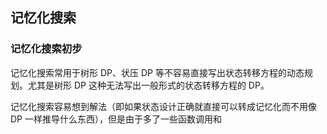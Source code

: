 ## 记忆化搜索

### 记忆化搜索初步

记忆化搜索常用于树形 DP、状压 DP 等不容易直接写出状态转移方程的动态规划。尤其是树形 DP 这种无法写出一般形式的状态转移方程的 DP。

记忆化搜索容易想到解法（即如果状态设计正确就直接可以转成记忆化而不用像 DP 一样推导什么东西），但是由于多了一些函数调用和
<!--stackedit_data:
eyJoaXN0b3J5IjpbMjE3ODQ4NDQ1LDE5MjUwMDg0NzYsMTIzMD
Y3MDA0MCw3OTEyMjM3ODIsMTU4NTc2Mzg5LC0xODcxMTcxNTc5
XX0=
-->